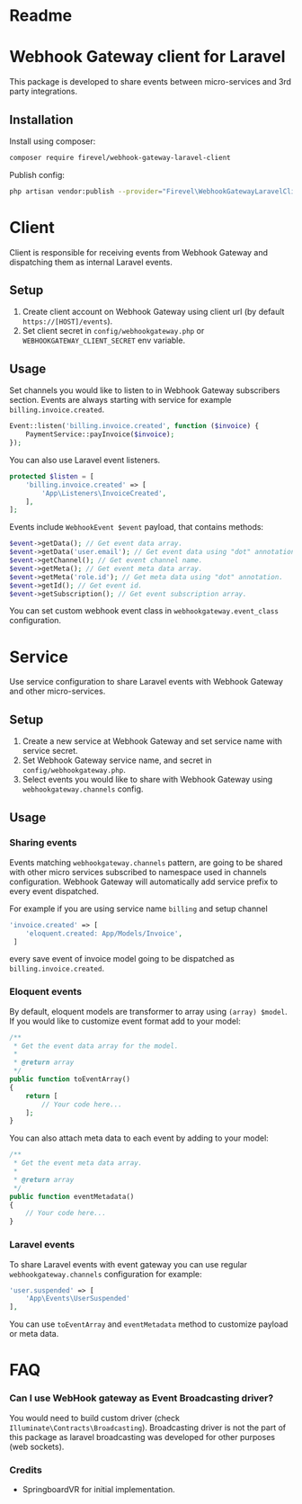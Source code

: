 # Readme

# Webhook Gateway client for Laravel

This package is developed to share events between micro-services and 3rd party integrations.

## Installation

Install using composer:

```bash
composer require firevel/webhook-gateway-laravel-client
```

Publish config:

```bash
php artisan vendor:publish --provider="Firevel\WebhookGatewayLaravelClient\Providers\WebhookGatewayClientServiceProvider" --tag="config"
```

# Client

Client is responsible for receiving events from Webhook Gateway and dispatching them as internal Laravel events.

## Setup

1. Create client account on Webhook Gateway using client url (by default `https://[HOST]/events`).
2. Set client secret in `config/webhookgateway.php` or `WEBHOOKGATEWAY_CLIENT_SECRET` env variable.

## Usage

Set channels you would like to listen to in Webhook Gateway subscribers section. Events are always starting with service for example `billing.invoice.created`.

```php
Event::listen('billing.invoice.created', function ($invoice) {
    PaymentService::payInvoice($invoice);
});
```

You can also use Laravel event listeners.

```php
protected $listen = [
    'billing.invoice.created' => [
        'App\Listeners\InvoiceCreated',
    ],
];
```



Events include `WebhookEvent $event` payload, that contains methods:

```php
$event->getData(); // Get event data array.
$event->getData('user.email'); // Get event data using "dot" annotation.
$event->getChannel(); // Get event channel name.
$event->getMeta(); // Get event meta data array.
$event->getMeta('role.id'); // Get meta data using "dot" annotation.
$event->getId(); // Get event id.
$event->getSubscription(); // Get event subscription array.
```

You can set custom webhook event class in `webhookgateway.event_class` configuration.

# Service

Use service configuration to share Laravel events with Webhook Gateway and other micro-services.

## Setup

1. Create a new service at Webhook Gateway and set service name with service secret.
2. Set Webhook Gateway service name, and secret in `config/webhookgateway.php`.
3. Select events you would like to share with Webhook Gateway using `webhookgateway.channels` config.

## Usage

### Sharing events

Events matching `webhookgateway.channels` pattern, are going to be shared with other micro services subscribed to namespace used in channels configuration. Webhook Gateway will automatically add service prefix to every event dispatched.

For example if you are using service name `billing` and setup channel
```php
'invoice.created' => [
    'eloquent.created: App/Models/Invoice',
 ]
```
every save event of invoice model going to be dispatched as `billing.invoice.created`.

### Eloquent events

By default, eloquent models are transformer to array using `(array) $model`. If you would like to customize event format add to your model:

```php
/**
 * Get the event data array for the model.
 *
 * @return array
 */
public function toEventArray()
{
    return [
        // Your code here...
    ];
}
```

You can also attach meta data to each event by adding to your model:

```php
/**
 * Get the event meta data array.
 *
 * @return array
 */
public function eventMetadata()
{
    // Your code here...
}
```

### Laravel events

To share Laravel events with event gateway you can use regular `webhookgateway.channels` configuration for example:
```php
'user.suspended' => [
    'App\Events\UserSuspended'
],
```

You can use `toEventArray` and `eventMetadata` method to customize payload or meta data.

# FAQ

### Can I use WebHook gateway as Event Broadcasting driver?

You would need to build custom driver (check `Illuminate\Contracts\Broadcasting`). Broadcasting driver is not the part of this package as laravel broadcasting was developed for other purposes (web sockets).

### Credits

- SpringboardVR for initial implementation.
